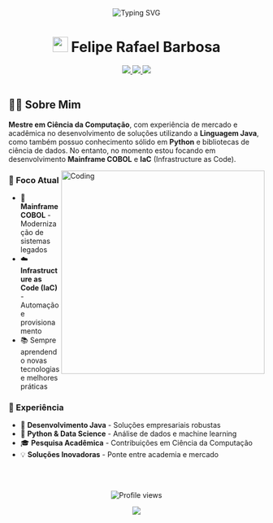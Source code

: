 <div align="center">
  <img src="https://readme-typing-svg.herokuapp.com/?lines=Olá!+👋+Eu+sou+o+Felipe+Rafael+Barbosa;Mestre+em+Ciência+da+Computação&font=Fira%20Code&center=true&width=480&height=50&duration=4000&pause=1000" alt="Typing SVG" />
</div>

<h1 align="center">
  <img src="https://media.giphy.com/media/hvRJCLFzcasrR4ia7z/giphy.gif" width="30px"/>
  Felipe Rafael Barbosa
</h1>

<div align="center">
  <a href="https://linkedin.com/in/feliperafaelbarbosa" target="_blank">
    <img src="https://img.shields.io/badge/-LinkedIn-0077B5?style=for-the-badge&logo=Linkedin&logoColor=white"/>
  </a>
  <a href="mailto:felipebarbosawk@gmail.com" target="_blank">
    <img src="https://img.shields.io/badge/-Email-D14836?style=for-the-badge&logo=Gmail&logoColor=white"/>
  </a>
  <a href="https://feliperafaelbarbosa.github.io" target="_blank">
    <img src="https://img.shields.io/badge/-Website-181717?style=for-the-badge&logo=GitHub&logoColor=white"/>
  </a>
</div>

<br/>

## 👨‍💻 Sobre Mim

**Mestre em Ciência da Computação**, com experiência de mercado e acadêmica no desenvolvimento de soluções utilizando a **Linguagem Java**, como também possuo conhecimento sólido em **Python** e bibliotecas de ciência de dados. No entanto, no momento estou focando em desenvolvimento **Mainframe COBOL** e **IaC** (Infrastructure as Code).

<img align="right" alt="Coding" width="400" src="https://media.giphy.com/media/LmNwrBhejkK9EFP504/giphy.gif">

### 🎯 Foco Atual
- 🔭 **Mainframe COBOL** - Modernização de sistemas legados
- ☁️ **Infrastructure as Code (IaC)** - Automação e provisionamento
- 📚 Sempre aprendendo novas tecnologias e melhores práticas

### 🚀 Experiência
- 💼 **Desenvolvimento Java** - Soluções empresariais robustas
- 🐍 **Python & Data Science** - Análise de dados e machine learning
- 🎓 **Pesquisa Acadêmica** - Contribuições em Ciência da Computação
- 💡 **Soluções Inovadoras** - Ponte entre academia e mercado

<br clear="right"/>
<br/>
<div align="center">
  <p>
    <img src="https://komarev.com/ghpvc/?username=feliperafaelbarbosa&color=blueviolet&style=flat-square&label=Profile+Views" alt="Profile views" />
  </p>
  
  <img src="https://capsule-render.vercel.app/api?type=waving&color=gradient&height=100&section=footer"/>
</div>
